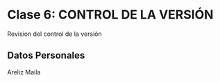 # Clase 6: CONTROL DE LA VERSIÓN 
Revision del control de la versión 

## Datos Personales
Areliz Maila 
